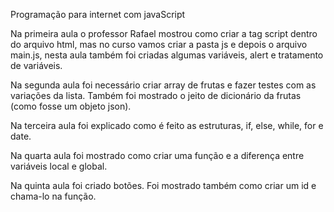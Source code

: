 Programação para internet com javaScript

Na primeira aula o professor Rafael mostrou como criar a tag script dentro do arquivo html, mas no curso vamos criar a pasta js e depois o arquivo main.js, nesta aula também foi criadas algumas variáveis, alert e tratamento de variáveis.

Na segunda aula foi necessário criar array de frutas e fazer testes com as variações da lista. 
Também foi mostrado o jeito de dicionário da frutas (como fosse um objeto json).

Na terceira aula foi explicado como é feito as estruturas, if, else, while, for e date.

Na quarta aula foi mostrado como criar uma função e a diferença entre variáveis local e global.

Na quinta aula foi criado botões. Foi mostrado também como criar um id e chama-lo na função. 